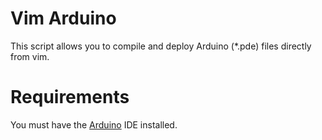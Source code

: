 # Vim Arduino

This script allows you to compile and deploy Arduino (*.pde) files
directly from vim.

# Requirements

You must have the [Arduino][arduino] IDE installed.

[arduino]: http://arduino.cc/en/Main/Software

